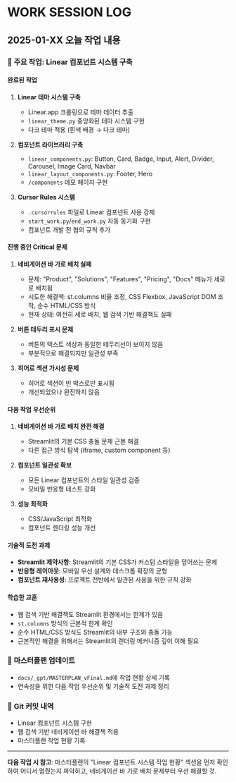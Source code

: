 # WORK SESSION LOG

## 2025-01-XX 오늘 작업 내용

### 🎯 **주요 작업: Linear 컴포넌트 시스템 구축**

#### **완료된 작업**
1. **Linear 테마 시스템 구축**
   - Linear.app 크롤링으로 테마 데이터 추출
   - `linear_theme.py` 중앙화된 테마 시스템 구현
   - 다크 테마 적용 (흰색 배경 → 다크 테마)

2. **컴포넌트 라이브러리 구축**
   - `linear_components.py`: Button, Card, Badge, Input, Alert, Divider, Carousel, Image Card, Navbar
   - `linear_layout_components.py`: Footer, Hero
   - `/components` 데모 페이지 구현

3. **Cursor Rules 시스템**
   - `.cursorrules` 파일로 Linear 컴포넌트 사용 강제
   - `start_work.py`/`end_work.py` 자동 동기화 구현
   - 컴포넌트 개발 전 협의 규칙 추가

#### **진행 중인 Critical 문제**
1. **네비게이션 바 가로 배치 실패**
   - 문제: "Product", "Solutions", "Features", "Pricing", "Docs" 메뉴가 세로로 배치됨
   - 시도한 해결책: st.columns 비율 조정, CSS Flexbox, JavaScript DOM 조작, 순수 HTML/CSS 방식
   - 현재 상태: 여전히 세로 배치, 웹 검색 기반 해결책도 실패

2. **버튼 테두리 표시 문제**
   - 버튼의 텍스트 색상과 동일한 테두리선이 보이지 않음
   - 부분적으로 해결되지만 일관성 부족

3. **히어로 섹션 가시성 문제**
   - 히어로 섹션이 빈 박스로만 표시됨
   - 개선되었으나 완전하지 않음

#### **다음 작업 우선순위**
1. **네비게이션 바 가로 배치 완전 해결**
   - Streamlit의 기본 CSS 충돌 문제 근본 해결
   - 다른 접근 방식 탐색 (iframe, custom component 등)

2. **컴포넌트 일관성 확보**
   - 모든 Linear 컴포넌트의 스타일 일관성 검증
   - 모바일 반응형 테스트 강화

3. **성능 최적화**
   - CSS/JavaScript 최적화
   - 컴포넌트 렌더링 성능 개선

#### **기술적 도전 과제**
- **Streamlit 제약사항**: Streamlit의 기본 CSS가 커스텀 스타일을 덮어쓰는 문제
- **반응형 레이아웃**: 모바일 우선 설계와 데스크톱 확장의 균형
- **컴포넌트 재사용성**: 프로젝트 전반에서 일관된 사용을 위한 규칙 강화

#### **학습한 교훈**
- 웹 검색 기반 해결책도 Streamlit 환경에서는 한계가 있음
- `st.columns` 방식의 근본적 한계 확인
- 순수 HTML/CSS 방식도 Streamlit의 내부 구조와 충돌 가능
- 근본적인 해결을 위해서는 Streamlit의 렌더링 메커니즘 깊이 이해 필요

### 📝 **마스터플랜 업데이트**
- `docs/_gpt/MASTERPLAN_vFinal.md`에 작업 현황 상세 기록
- 연속성을 위한 다음 작업 우선순위 및 기술적 도전 과제 정리

### 🔄 **Git 커밋 내역**
- Linear 컴포넌트 시스템 구현
- 웹 검색 기반 네비게이션 바 해결책 적용
- 마스터플랜 작업 현황 기록

---
**다음 작업 시 참고**: 마스터플랜의 "Linear 컴포넌트 시스템 작업 현황" 섹션을 먼저 확인하여 어디서 멈췄는지 파악하고, 네비게이션 바 가로 배치 문제부터 우선 해결할 것.
